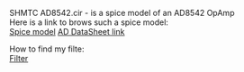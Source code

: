 SHMTC
AD8542.cir - is a spice model of an AD8542 OpAmp  
Here is a link to brows such a spice model:  
[Spice model](https://www.analog.com/ru/license/spice-models?mediaPath=media/en/simulation-models/spice-models/AD8542.cir&modelType=spice-models)
[AD DataSheet link](https://www.analog.com/ru/products/ad8542.html#product-overview)


  
How to find my filte:  
[Filter](https://yandex.ru/images/search?pos=18&from=tabbar&img_url=https%3A%2F%2Fstudfile.net%2Fhtml%2F2706%2F69%2Fhtml_vgSzqFNKCD.4Jy1%2Fimg-sFTtm7.png&text=%D1%82%D1%80%D0%B5%D1%85%D0%B4%D0%B8%D0%B0%D0%BF%D0%B0%D0%B7%D0%BE%D0%BD%D0%BD%D1%8B%D0%B9%20%D1%84%D0%B8%D0%BB%D1%8C%D1%82%D1%80%20%D0%B7%D0%B2%D1%83%D0%BA%D0%BE%D0%B2%D1%8B%D1%85%20%D1%87%D0%B0%D1%81%D1%82%D0%BE%D1%82%20%D0%BD%D0%B0%20%D0%9E%D0%A3&rpt=simage)
